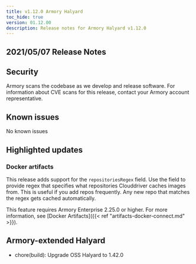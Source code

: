 ```yaml
---
title: v1.12.0 Armory Halyard
toc_hide: true
version: 01.12.00
description: Release notes for Armory Halyard v1.12.0
---
```


## 2021/05/07 Release Notes

## Security

Armory scans the codebase as we develop and release software. For information about CVE scans for this release, contact your Armory account representative.

## Known issues
No known issues

## Highlighted updates

### Docker artifacts

This release adds support for the `repositoriesRegex` field. Use the field to provide regex that specifies what repositories Clouddriver caches images from. This is useful if you add repos frequently. Any new repo that matches the regex gets cached automatically.

This feature requires Armory Enterprise 2.25.0 or higher. For more information, see [Docker Artifacts]({{< ref "artifacts-docker-connect.md" >}}).

## Armory-extended Halyard

- chore(build): Upgrade OSS Halyard to 1.42.0
